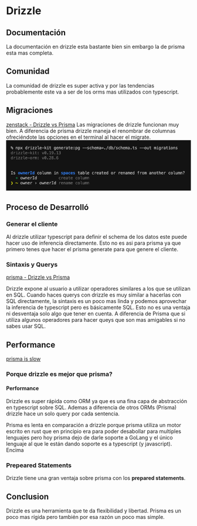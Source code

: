 # Drizzle

## Documentación

La documentación en drizzle esta bastante bien sin embargo la de prisma esta mas completa.

## Comunidad

La comunidad de drizzle es super activa y por las tendencias probablemente este va a ser de los orms mas utilizados con typescript.

## Migraciones

[zenstack - Drizzle vs Prisma](https://zenstack.dev/blog/drizzle-prisma#iteration-speed)
Las migraciones de drizzle funcionan muy bien. A diferencia de prisma drizzle maneja el renombrar de columnas ofreciéndote las opciones en el terminal al hacer el migrate. ![Alt text](image.png)

## Proceso de Desarrolló

### Generar el cliente

Al drizzle utilizar typescript para definir el schema de los datos este puede hacer uso de inferencia directamente. Esto no es asi para prisma ya que primero tenes que hacer el prisma generate para que genere el cliente.

### Sintaxis y Querys

[prisma - Drizzle vs Prisma](https://www.prisma.io/docs/concepts/more/comparisons/prisma-and-drizzle)

Drizzle expone al usuario a utilizar operadores similares a los que se utilizan en SQL. Cuando haces querys con drizzle es muy similar a hacerlas con SQL directamente, la sintaxis es un poco mas linda y podemos aprovechar la inferencia de typescript pero es básicamente SQL.
Esto no es una ventaja ni desventaja solo algo que tener en cuenta. A diferencia de Prisma que si utiliza algunos operadores para hacer queys que son mas amigables si no sabes usar SQL.

## Performance

[prisma is slow](https://www.youtube.com/watch?v=J2j1XwZRi30)

### Porque drizzle es mejor que prisma?

#### Performance

Drizzle es super rápida como ORM ya que es una fina capa de abstracción en typescript sobre SQL.
Ademas a diferencia de otros ORMs (Prisma) drizzle hace un solo query por cada sentencia.

Prisma es lenta en comparación a drizzle porque prisma utiliza un motor escrito en rust que en principio era para poder desabollar para multiples lenguajes pero hoy prisma dejo de darle soporte a GoLang y el único lenguaje al que le están dando soporte es a typescript (y javascript).
Encima

### Prepeared Statements

Drizzle tiene una gran ventaja sobre prisma con los **prepared statements**.

## Conclusion

Drizzle es una herramienta que te da flexibilidad y libertad. Prisma es un poco mas rígida pero también por esa razón un poco mas simple.
